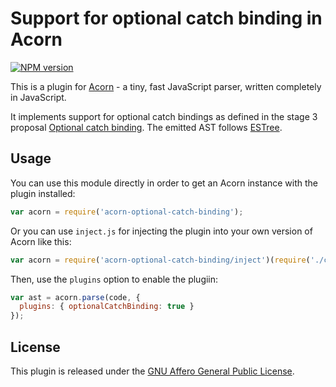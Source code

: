 # Support for optional catch binding in Acorn

[![NPM version](https://img.shields.io/npm/v/acorn-optional-catch-binding.svg)](https://www.npmjs.org/package/acorn-optional-catch-binding)

This is a plugin for [Acorn](http://marijnhaverbeke.nl/acorn/) - a tiny, fast JavaScript parser, written completely in JavaScript.

It implements support for optional catch bindings as defined in the stage 3 proposal [Optional catch binding](https://github.com/tc39/proposal-optional-catch-binding). The emitted AST follows [ESTree](https://github.com/estree/estree/blob/master/experimental/optional-catch-binding.md).

## Usage

You can use this module directly in order to get an Acorn instance with the plugin installed:

```javascript
var acorn = require('acorn-optional-catch-binding');
```

Or you can use `inject.js` for injecting the plugin into your own version of Acorn like this:

```javascript
var acorn = require('acorn-optional-catch-binding/inject')(require('./custom-acorn'));
```

Then, use the `plugins` option to enable the plugiin:

```javascript
var ast = acorn.parse(code, {
  plugins: { optionalCatchBinding: true }
});
```

## License

This plugin is released under the [GNU Affero General Public License](./LICENSE).
